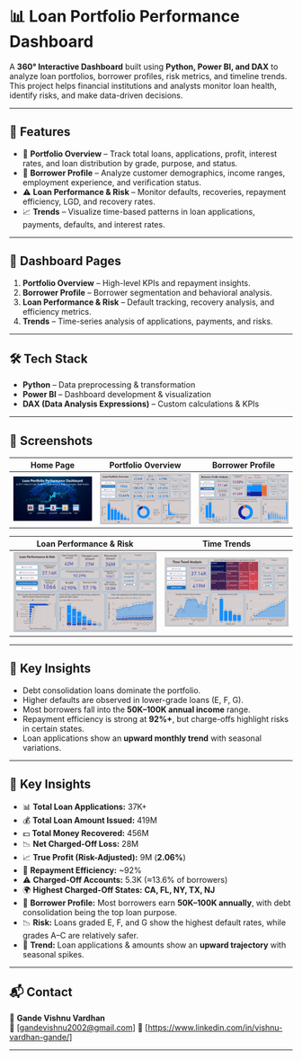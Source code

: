 # 📊 Loan Portfolio Performance Dashboard  

A **360° Interactive Dashboard** built using **Python, Power BI, and DAX** to analyze loan portfolios, borrower profiles, risk metrics, and timeline trends.  
This project helps financial institutions and analysts monitor loan health, identify risks, and make data-driven decisions.  

---

## 🚀 Features  

- 🏦 **Portfolio Overview** – Track total loans, applications, profit, interest rates, and loan distribution by grade, purpose, and status.  
- 👥 **Borrower Profile** – Analyze customer demographics, income ranges, employment experience, and verification status.  
- ⚠️ **Loan Performance & Risk** – Monitor defaults, recoveries, repayment efficiency, LGD, and recovery rates.  
- 📈 **Trends** – Visualize time-based patterns in loan applications, payments, defaults, and interest rates.  

---

## 📂 Dashboard Pages  

1. **Portfolio Overview** – High-level KPIs and repayment insights.  
2. **Borrower Profile** – Borrower segmentation and behavioral analysis.  
3. **Loan Performance & Risk** – Default tracking, recovery analysis, and efficiency metrics.  
4. **Trends** – Time-series analysis of applications, payments, and risks.  

---

## 🛠️ Tech Stack  

- **Python** – Data preprocessing & transformation  
- **Power BI** – Dashboard development & visualization  
- **DAX (Data Analysis Expressions)** – Custom calculations & KPIs  

---

## 📸 Screenshots  

| Home Page | Portfolio Overview | Borrower Profile |  
|-----------|--------------------|------------------|  
| ![Home](./ScreenShots/HomePage.png) | ![Portfolio](./ScreenShots/PortfolioOverview.png) | ![Borrower](./ScreenShots/BorrowerProfile.png) |  

| Loan Performance & Risk | Time Trends |  
|--------------------------|-------------|  
| ![Performance](./ScreenShots/LoanPerformance&Risk.png) | ![Trends](./ScreenShots/TimeTrends.png) |  

---


## 📌 Key Insights  

- Debt consolidation loans dominate the portfolio.  
- Higher defaults are observed in lower-grade loans (E, F, G).  
- Most borrowers fall into the **50K–100K annual income** range.  
- Repayment efficiency is strong at **92%+**, but charge-offs highlight risks in certain states. 
- Loan applications show an **upward monthly trend** with seasonal variations.  

---

## 📌 Key Insights  

- 📊 **Total Loan Applications:** 37K+  
- 💰 **Total Loan Amount Issued:** 419M  
- 💵 **Total Money Recovered:** 456M  
- 📉 **Net Charged-Off Loss:** 28M  
- 📈 **True Profit (Risk-Adjusted):** 9M (**2.06%**)  
- 🏦 **Repayment Efficiency:** ~92%  
- ⚠️ **Charged-Off Accounts:** 5.3K (≈13.6% of borrowers)  
- 🌍 **Highest Charged-Off States:** **CA, FL, NY, TX, NJ**  
- 🔎 **Borrower Profile:** Most borrowers earn **50K–100K annually**, with debt consolidation being the top loan purpose.
- 📉 **Risk:** Loans graded E, F, and G show the highest default rates, while grades A–C are relatively safer.
- 📆 **Trend:** Loan applications & amounts show an **upward trajectory** with seasonal spikes.


---

## 📬 Contact  

👤 **Gande Vishnu Vardhan**  
📧 [gandevishnu2002@gmail.com] 
🔗 [https://www.linkedin.com/in/vishnu-vardhan-gande/]

---
